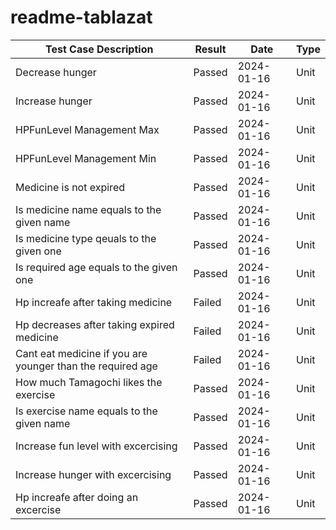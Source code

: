 # readme-tablazat
| Test Case Description | Result | Date       | Type |
|------------------------|--------|------------|------|
| Decrease hunger        | Passed | 2024-01-16 | Unit |
| Increase hunger        | Passed | 2024-01-16 | Unit |
| HPFunLevel Management Max  | Passed | 2024-01-16 | Unit |
| HPFunLevel Management Min | Passed | 2024-01-16 | Unit |
| Medicine is not expired | Passed | 2024-01-16 | Unit |
| Is medicine name equals to the given name  | Passed | 2024-01-16 | Unit |
| Is medicine type qeuals to the given one  | Passed | 2024-01-16 | Unit |
| Is required age equals to the given one  | Passed | 2024-01-16 | Unit |
| Hp increafe after taking medicine  | Failed | 2024-01-16 | Unit |
| Hp decreases after taking expired medicine  | Failed | 2024-01-16 | Unit |
| Cant eat medicine if you are younger than the required age   | Failed | 2024-01-16 | Unit |
| How much Tamagochi likes the exercise  | Passed | 2024-01-16 | Unit |
| Is exercise name equals to the given name  | Passed | 2024-01-16 | Unit |
| Increase fun level with excercising        | Passed | 2024-01-16 | Unit |
| Increase hunger with excercising        | Passed | 2024-01-16 | Unit |
| Hp increafe after doing an excercise  | Passed | 2024-01-16 | Unit |

